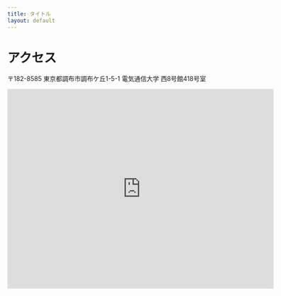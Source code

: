 ```yaml
---
title: タイトル
layout: default
---
```


# アクセス

〒182-8585
東京都調布市調布ケ丘1-5-1 電気通信大学 西8号館418号室

<iframe src="https://www.google.com/maps/embed?pb=!1m18!1m12!1m3!1d1620.9142080810825!2d139.539594501257!3d35.65659885506317!2m3!1f0!2f0!3f0!3m2!1i1024!2i768!4f13.1!3m3!1m2!1s0x6018f011a84683d3%3A0x6c1a505c452200d9!2z44CSMTgyLTAwMzMg5p2x5Lqs6YO96Kq_5biD5biC5a-M5aOr6KaL55S677yS5LiB55uu77yR77yRIOilv--8mOWPt-mkqA!5e0!3m2!1sja!2sjp!4v1539249506267" width="600" height="450" frameborder="0" style="border:0" allowfullscreen></iframe>